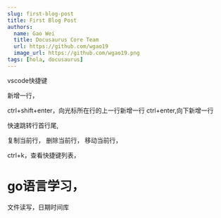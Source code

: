 ```yaml
---
slug: first-blog-post
title: First Blog Post
authors:
  name: Gao Wei
  title: Docusaurus Core Team
  url: https://github.com/wgao19
  image_url: https://github.com/wgao19.png
tags: [hola, docusaurus]
---
```



vscode快捷键

新增一行，

ctrl+shift+enter，向光标所在行的上一行新增一行
ctrl+enter,向下新增一行


快速跳转行首行尾,

复制当前行，
删除当前行，
移动当前行，



ctrl+k，查看快捷键列表，



# go语言学习，
文件读写，日期时间库

